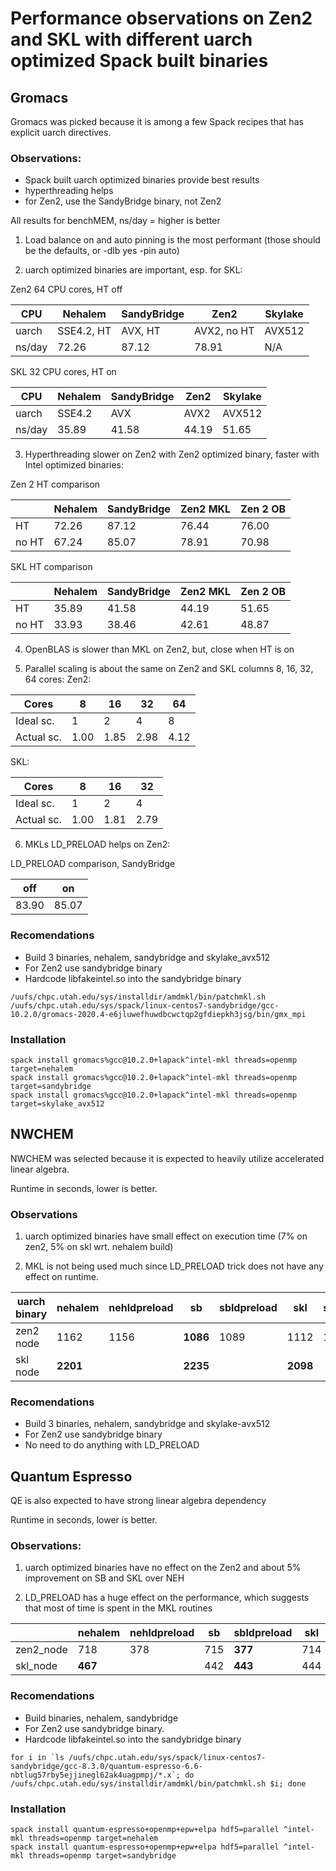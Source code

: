 # Performance observations on Zen2 and SKL with different uarch optimized Spack built binaries

## Gromacs

Gromacs was picked because it is among a few Spack recipes that has explicit uarch directives.

### Observations:

- Spack built uarch optimized binaries provide best results
- hyperthreading helps
- for Zen2, use the SandyBridge binary, not Zen2

All results for benchMEM, ns/day = higher is better

1. Load balance on and auto pinning is the most performant (those should be the defaults, or -dlb yes -pin auto)

2. uarch optimized binaries are important, esp. for SKL:

Zen2 64 CPU cores, HT off	
			
|CPU	|Nehalem	|SandyBridge	|Zen2		|Skylake|
|---    |---            |---            |---            |---    |
|uarch	|SSE4.2, HT	|AVX, HT	|AVX2, no HT	|AVX512|
|ns/day	|72.26		|87.12		|78.91		|N/A|

SKL 32 CPU cores, HT on				

|CPU	|Nehalem	|SandyBridge	|Zen2	|Skylake|
|---    |---            |---            |---            |---    |
|uarch	|SSE4.2	        |AVX		|AVX2	|AVX512|
|ns/day	|35.89	        |41.58		|44.19	|51.65|

3. Hyperthreading slower on Zen2 with Zen2 optimized binary, faster with Intel optimized binaries:

Zen 2 HT comparison				

|	|Nehalem	|SandyBridge	|Zen2 MKL	|Zen 2 OB|
|---    |---            |---            |---            |---    |
|HT	|72.26	        |87.12		|76.44		|76.00|
|no HT	|67.24	        |85.07		|78.91		|70.98|

SKL HT comparison				

|	|Nehalem	|SandyBridge	|Zen2 MKL	|Zen 2 OB|
|---    |---            |---            |---            |---    |
|HT	|35.89	        |41.58	        |44.19	        |51.65|
|no HT	|33.93	        |38.46	        |42.61	        |48.87|

4. OpenBLAS is slower than MKL on Zen2, but, close when HT is on

5. Parallel scaling is about the same on Zen2 and SKL columns 8, 16, 32, 64 cores:
Zen2:

|Cores          |8	|16	|32	|64|
|---            |---    |---    |---    |---    |
|Ideal sc.      |1	|2	|4	|8|
|Actual sc.     |1.00	|1.85	|2.98	|4.12|

SKL:

|Cores          |8	|16	|32	|
|---            |---    |---    |---    |
|Ideal sc.      |1	|2	|4	|
|Actual sc.     |1.00	|1.81	|2.79

6. MKLs LD_PRELOAD helps on Zen2:

LD_PRELOAD comparison, SandyBridge

|off	|on|
|---	|---|
|83.90	|85.07|

### Recomendations

- Build 3 binaries, nehalem, sandybridge and skylake_avx512
- For Zen2 use sandybridge binary
- Hardcode libfakeintel.so into the sandybridge binary
```
/uufs/chpc.utah.edu/sys/installdir/amdmkl/bin/patchmkl.sh /uufs/chpc.utah.edu/sys/spack/linux-centos7-sandybridge/gcc-10.2.0/gromacs-2020.4-e6jluwefhuwdbcwctqp2gfdiepkh3jsg/bin/gmx_mpi
```

### Installation
```
spack install gromacs%gcc@10.2.0+lapack^intel-mkl threads=openmp target=nehalem
spack install gromacs%gcc@10.2.0+lapack^intel-mkl threads=openmp target=sandybridge
spack install gromacs%gcc@10.2.0+lapack^intel-mkl threads=openmp target=skylake_avx512
```

## NWCHEM

NWCHEM was selected because it is expected to heavily utilize accelerated linear algebra.

Runtime in seconds, lower is better.

### Observations

1. uarch optimized binaries have small effect on execution time (7% on zen2, 5% on skl wrt. nehalem build)

2. MKL is not being used much since LD_PRELOAD trick does not have any effect on runtime.

|uarch binary	|nehalem	|nehldpreload	|sb	        |sbldpreload	|skl	|sklldpreload	|zen2	|zen2ldpreload
|---            |---            |---            |---            |---            |---    |---            |---    |---|
|zen2 node	|1162	        |1156		|**1086**	        |1089		|1112	|1142		|1112	|1142|
|skl node	|**2201**	|	        |**2235**	|	        |**2098**	|		|2189   ||	

### Recomendations

- Build 3 binaries, nehalem, sandybridge and skylake-avx512
- For Zen2 use sandybridge binary
- No need to do anything with LD_PRELOAD

## Quantum Espresso

QE is also expected to have strong linear algebra dependency


Runtime in seconds, lower is better.

### Observations:

1. uarch optimized binaries have no effect on the Zen2 and about 5% improvement on SB and SKL over NEH

2. LD_PRELOAD has a huge effect on the performance, which suggests that most of time is spent in the MKL routines

|		|nehalem	|nehldpreload	|sb	|sbldpreload	|skl	|sklldpreload|
|---            |---            |---            |---    |---            |---    |---         |
|zen2_node	|718	        |378    	|715	|**377**	|714	|377|
|skl_node	|**467**	|	        |442	|**443**	|444	||

### Recomendations

- Build binaries, nehalem, sandybridge
- For Zen2 use sandybridge binary.
- Hardcode libfakeintel.so into the sandybridge binary
```
for i in `ls /uufs/chpc.utah.edu/sys/spack/linux-centos7-sandybridge/gcc-8.3.0/quantum-espresso-6.6-nbtlug57rby5ejjinegl62ak4uagpmpj/*.x`; do /uufs/chpc.utah.edu/sys/installdir/amdmkl/bin/patchmkl.sh $i; done
```

### Installation
```
spack install quantum-espresso+openmp+epw+elpa hdf5=parallel ^intel-mkl threads=openmp target=nehalem
spack install quantum-espresso+openmp+epw+elpa hdf5=parallel ^intel-mkl threads=openmp target=sandybridge
```

